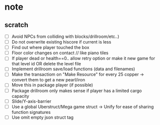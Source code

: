 # note

## scratch

- [ ] Avoid NPCs from colliding with blocks/drillroom/etc..)
- [ ] Do not overwrite existing hiscore if current is less
- [ ] Find out where player touched the box
- [ ] Floor color changes on contact // like piano tiles
- [ ] If player dead or health==0.. allow retry option or make it new game for that level id OR delete the level file
- [ ] Implement drillroom save/load functions (data and filenames)
- [ ] Make the transactiom on "Make Resource" for every 25 copper -> convert them to get a new pearl/iron
- [ ] Move this in package player (if possible)
- [ ] Package drillroom only makes sense if player has a limited cargo capacity
- [ ] Slide/Y-axis-barrier
- [ ] Use a global Uberstruct/Mega game struct -> Unify for ease of sharing function signatures
- [ ] Use omit empty json struct tag

